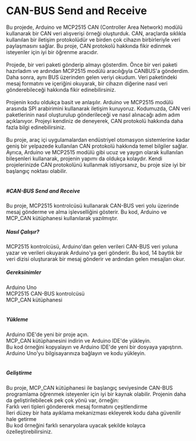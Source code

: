 # CAN-BUS Send and Receive

Bu projede, Arduino ve MCP2515 CAN (Controller Area Network) modülü kullanarak bir CAN veri alışverişi örneği oluşturduk. CAN, araçlarda sıklıkla kullanılan bir iletişim protokolüdür ve birden çok cihazın birbirleriyle veri paylaşmasını sağlar. Bu proje, CAN protokolü hakkında fikir edinmek isteyenler için iyi bir öğrenme aracıdır.
<br><br>
Projede, bir veri paketi gönderip almayı gösterdim. Önce bir veri paketi hazırladım ve ardından MCP2515 modülü aracılığıyla CANBUS'a gönderdim. Daha sonra, aynı BUS üzerinden gelen veriyi okudum. Veri paketindeki mesaj formatını ve içeriğini okuyarak, bir cihazın diğerine nasıl veri gönderebileceği hakkında fikir edinebilirsiniz.
<br><br>
Projenin kodu oldukça basit ve anlaşılır. Arduino ve MCP2515 modülü arasında SPI arabirimini kullanarak iletişim kuruyoruz. Kodumuzda, CAN veri paketlerinin nasıl oluşturulup gönderileceği ve nasıl alınacağı adım adım açıklanıyor. Projeyi kendiniz de deneyerek, CAN protokolü hakkında daha fazla bilgi edinebilirsiniz.
<br><br>
Bu proje, araç içi uygulamalardan endüstriyel otomasyon sistemlerine kadar geniş bir yelpazede kullanılan CAN protokolü hakkında temel bilgiler sağlar. Ayrıca, Arduino ve MCP2515 modülü gibi ucuz ve yaygın olarak kullanılan bileşenleri kullanarak, projenin yapımı da oldukça kolaydır. Kendi projelerinizde CAN protokolünü kullanmak istiyorsanız, bu proje size iyi bir başlangıç noktası olabilir.
<br><br>
<h5>#CAN-BUS Send and Receive</h5>
Bu proje, MCP2515 kontrolcüsü kullanarak CAN-BUS veri yolu üzerinde mesaj gönderme ve alma işlevselliğini gösterir. Bu kod, Arduino ve MCP_CAN kütüphanesi kullanılarak yazılmıştır.
<br>
<h5>Nasıl Çalışır?</h5>
MCP2515 kontrolcüsü, Arduino'dan gelen verileri CAN-BUS veri yoluna yazar ve verileri okuyarak Arduino'ya geri gönderir. Bu kod, 14 baytlık bir veri dizisi oluşturarak bir mesaj gönderir ve ardından gelen mesajları okur.
<br>
<h5>Gereksinimler</h5>
Arduino Uno<br>
MCP2515 CAN-BUS kontrolcüsü<br>
MCP_CAN kütüphanesi<br>
<br>
<h5>Yükleme</h5>
Arduino IDE'de yeni bir proje açın.<br>
MCP_CAN kütüphanesini indirin ve Arduino IDE'de yükleyin.<br>
Bu kod örneğini kopyalayın ve Arduino IDE'de yeni bir dosyaya yapıştırın.<br>
Arduino Uno'yu bilgisayarınıza bağlayın ve kodu yükleyin.<br>
<br>
<h5>Geliştirme</h5>
Bu proje, MCP_CAN kütüphanesi ile başlangıç seviyesinde CAN-BUS programlama öğrenmek isteyenler için iyi bir kaynak olabilir. Projenin daha da geliştirilebilecek pek çok yönü var, örneğin:
<br> 
Farklı veri tipleri göndererek mesaj formatını çeşitlendirme<br>
İleri düzey bir hata ayıklama mekanizması ekleyerek kodu daha güvenilir hale getirme<br>
Bu kod örneğini farklı senaryolara uyacak şekilde kolayca özelleştirebilirsiniz.<br>

